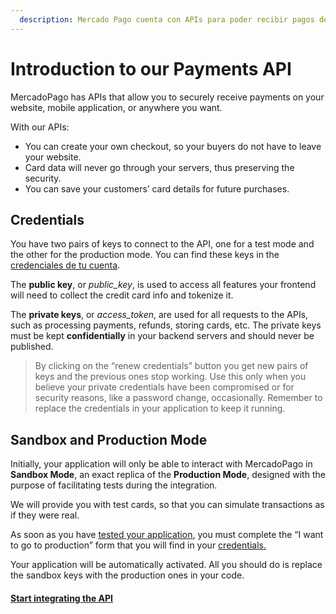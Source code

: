 ```yaml
---
  description: Mercado Pago cuenta con APIs para poder recibir pagos de forma segura en tu sitio web, aplicación móvil, o donde desees, manteniendo la experiencia de compra.
---
```


# Introduction to our Payments API

MercadoPago has APIs that allow you to securely receive payments on your website, mobile application, or anywhere you want.

With our APIs:
*	You can create your own checkout, so your buyers do not have to leave your website.
*	Card data will never go through your servers, thus preserving the security.
*	You can save your customers’ card details for future purchases.

## Credentials

You have two pairs of keys to connect to the API, one for a test mode and the other for the production mode. You can find these keys in the [credenciales de tu cuenta](https://www.mercadopago.com.ar/account/credentials).

The **public key**, or *public_key*, is used to access all features your frontend will need to collect the credit card info and tokenize it.

The **private keys**, or *access_token*, are used for all requests to the APIs, such as processing payments, refunds, storing cards, etc. The private keys must be kept **confidentially** in your backend servers and should never be published.


> By clicking on the “renew credentials” button you get new pairs of keys and the previous ones stop working. Use this only when you believe your private credentials have been compromised or for security reasons, like a password change, occasionally. Remember to replace the credentials in your application to keep it running.


## Sandbox and Production Mode

Initially, your application will only be able to interact with MercadoPago in **Sandbox Mode**, an exact replica of the **Production Mode**, designed with the purpose of facilitating tests during the integration.

We will provide you with test cards, so that you can simulate transactions as if they were real.

As soon as you have [tested your application](/guides/payments/api/testing.en.md), you must complete the “I want to go to production” form that you will find in your [credentials.](https://www.mercadopago.com.ar/account/credentials)

Your application will be automatically activated. All you should do is replace the sandbox keys with the production ones in your code.

#### [Start integrating the API](/guides/payments/api/receiving-payment-by-card.es.md)
